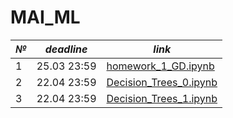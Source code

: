 # MAI_ML

_№_|_deadline_|_link_
--|--|--|
|1|25.03 23:59|[homework_1_GD.ipynb](/homework_1_GD.ipynb)
|2|22.04 23:59|[Decision_Trees_0.ipynb](/Desicion_trees_0.ipynb)
|3|22.04 23:59|[Decision_Trees_1.ipynb](/Decision_Trees_1.ipynb)
